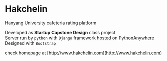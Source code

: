# Hakchelin
Hanyang University cafeteria rating platform

Developed as **Startup Capstone Design** class project <br>
Server run by `python` with `Django` framework hosted on [PythonAnywhere](https://www.pythonanywhere.com) <br>
Designed with `Bootstrap`

check homepage at [http://www.hakchelin.com](http://www.hakchelin.com)
